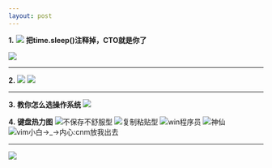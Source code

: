 ```yaml
---
layout: post
---
```

**1.**
![](http://upload-images.jianshu.io/upload_images/11356161-8ec1b063069dfc9a.jpg?imageMogr2/auto-orient/strip%7CimageView2/2/w/1080/q/50)
**把time.sleep()注释掉，CTO就是你了**


![](http://upload-images.jianshu.io/upload_images/11356161-0b3372a7b08c3fe9.jpeg?imageMogr2/auto-orient/strip%7CimageView2/2/w/1080/q/50)

***

**2.**
![](http://upload-images.jianshu.io/upload_images/11356161-9b78554f310394fa.jpg?imageMogr2/auto-orient/strip%7CimageView2/2/w/1080/q/50)
![](http://upload-images.jianshu.io/upload_images/11356161-01b5324fce21afce.jpeg?imageMogr2/auto-orient/strip%7CimageView2/2/w/1080/q/50)

***

**3.**
**教你怎么选操作系统**
![](http://upload-images.jianshu.io/upload_images/11356161-2d92a36777e8b996.jpg?imageMogr2/auto-orient/strip%7CimageView2/2/w/1080/q/50)

**4.**
**键盘热力图**
![不保存不舒服型](http://upload-images.jianshu.io/upload_images/11356161-c60391d461ea437e.jpg?imageMogr2/auto-orient/strip%7CimageView2/2/w/1080/q/50)
![复制粘贴型](http://upload-images.jianshu.io/upload_images/11356161-a591b7490a00e3cb.jpg?imageMogr2/auto-orient/strip%7CimageView2/2/w/1080/q/50)
![win程序员](http://upload-images.jianshu.io/upload_images/11356161-8f975940698ad700.jpg?imageMogr2/auto-orient/strip%7CimageView2/2/w/1080/q/50)
![神仙](http://upload-images.jianshu.io/upload_images/11356161-6704bedb98165808.jpg?imageMogr2/auto-orient/strip%7CimageView2/2/w/1080/q/50)
![vim小白→_→内心:cnm放我出去](http://upload-images.jianshu.io/upload_images/11356161-604a71048e9ba8e1.jpg?imageMogr2/auto-orient/strip%7CimageView2/2/w/1080/q/50)
***
![](http://upload-images.jianshu.io/upload_images/11356161-67b1e00e4ce4a016.jpg?imageMogr2/auto-orient/strip%7CimageView2/2/w/1080/q/50)
